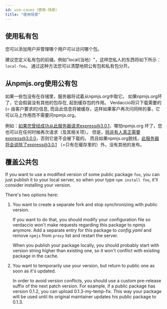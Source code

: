 ```yaml
---
id: use-cases（使用-场景）
title: "使用场景"
---
```

## 使用私有包

您可以添加用户并管理哪个用户可以访问哪个包。

建议您定义私有包的前缀。例如“local(当地）"，这样您私人的东西将如下所示：`local-foo`。 通过这种方法您可以清楚地把公有包和私有包分开。

## 从npmjs.org使用公有包

如果一些包没有在存储里，服务器将试着从npmjs.org中取它。 如果npmjs.org坏了，它会假装没有其他的包存在, 起到缓存包的作用。 Verdaccio将只下载需要的 (= 由客户要求的)信息, 而且此信息将被缓存，这样如果客户再次问同样的事，它可以马上作用而不需要问npmjs.org。

例如：如果您曾经成功从此服务器请求express@3.0.1，哪怕npmjs.org 坏了，您也可以在任何时候再次请求（及其相关项）。 但是，除非有人真正需要express@3.0.0，否则它是不会被下载的。 而且如果npmjs.org脱线，此服务器将会说除了express@3.0.1 （=只有在缓存里的）外，没有其他的发布。

## 覆盖公共包

If you want to use a modified version of some public package `foo`, you can just publish it to your local server, so when your type `npm install foo`, it'll consider installing your version.

There's two options here:

1. You want to create a separate fork and stop synchronizing with public version.
    
    If you want to do that, you should modify your configuration file so verdaccio won't make requests regarding this package to npmjs anymore. Add a separate entry for this package to *config.yaml* and remove `npmjs` from `proxy` list and restart the server.
    
    When you publish your package locally, you should probably start with version string higher than existing one, so it won't conflict with existing package in the cache.

2. You want to temporarily use your version, but return to public one as soon as it's updated.
    
    In order to avoid version conflicts, you should use a custom pre-release suffix of the next patch version. For example, if a public package has version 0.1.2, you can upload 0.1.3-my-temp-fix. This way your package will be used until its original maintainer updates his public package to 0.1.3.